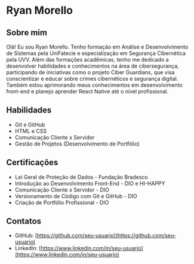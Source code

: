 # Ryan Morello

## Sobre mim
Olá! Eu sou Ryan Morello. Tenho formação em Análise e Desenvolvimento de Sistemas pela UniFatecie e especialização em Segurança Cibernética pela UVV. Além das formações acadêmicas, tenho me dedicado a desenvolver habilidades e conhecimentos na área de cibersegurança, participando de iniciativas como o projeto Ciber Guardians, que visa conscientizar e educar sobre crimes cibernéticos e segurança digital. Também estou aprimorando meus conhecimentos em desenvolvimento front-end e planejo aprender React Native até o nível profissional.

## Habilidades
- Git e GitHub
- HTML e CSS
- Comunicação Cliente x Servidor
- Gestão de Projetos (Desenvolvimento de Portfólio)

## Certificações
- Lei Geral de Proteção de Dados - Fundação Bradesco
- Introdução ao Desenvolvimento Front-End - DIO e HI-HAPPY
- Comunicação Cliente x Servidor - DIO
- Versionamento de Código com Git e GitHub - DIO
- Criação de Portfólio Profissional - DIO

## Contatos
- GitHub: [https://github.com/seu-usuario](https://github.com/seu-usuario)
- LinkedIn: [https://www.linkedin.com/in/seu-usuario](https://www.linkedin.com/in/seu-usuario)
